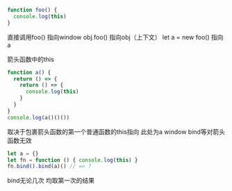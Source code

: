 ```js
function foo() {
  console.log(this)
}
```

直接调用foo() 指向window
obj.foo() 指向obj（上下文）
let a = new foo() 指向a

箭头函数中的this
```js
function a() {
  return () => {
    return () => {
      console.log(this)
    }
  }
}
console.log(a()()())
```
取决于包裹箭头函数的第一个普通函数的this指向 此处为a window 
bind等对箭头函数无效

```js
let a = {}
let fn = function () { console.log(this) }
fn.bind().bind(a)() // => ?
```
bind无论几次 均取第一次的结果